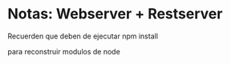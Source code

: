 # Notas: Webserver + Restserver

Recuerden que deben de ejecutar 
npm install

para reconstruir modulos de node